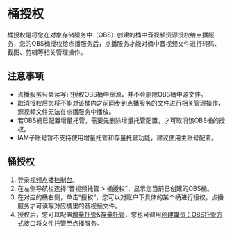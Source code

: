 # 桶授权<a name="vod010031"></a>

桶授权是将您在对象存储服务中（OBS）创建的桶中音视频资源授权给点播服务，您的OBS桶授权给点播服务后，点播服务才能对桶中音视频文件进行转码、截图、剪辑等相关管理操作。

## 注意事项<a name="section7751104311910"></a>

-   点播服务只会读写已授权OBS桶中资源，并不会删除OBS桶中源文件。
-   取消授权后您将不能对该桶内之前同步到点播服务的文件进行相关管理操作，源视频文件无法在点播服务中播放。
-   若OBS桶已配置增量托管，需要先删除增量托管配置，才可取消该OBS桶的授权。
-   IAM子账号暂不支持使用增量托管和存量托管功能，建议使用主账号配置。

## 桶授权<a name="section876122716561"></a>

1.  登录[视频点播控制台](https://console.huaweicloud.com/vod)。
2.  在左侧导航栏选择“音视频托管 \> 桶授权”，显示您当前已创建的OBS桶。
3.  在对应的桶右侧，单击“授权”，您可以对账户下具体的某个桶进行授权，点播服务才可读写对应桶里的音视频文件。
4.  授权后，您可以配置[增量托管](增量托管.md)&[存量托管](存量托管.md)，您也可调用[创建媒资：OBS托管方式](https://support.huaweicloud.com/api-vod/vod_04_0051.html)接口将文件托管至点播服务。

